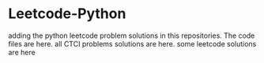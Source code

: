 # Leetcode-Python
adding the python leetcode problem solutions in this repositories. 
The code files are here.
all CTCI problems solutions are here.
some leetcode solutions are here








































































































































































































